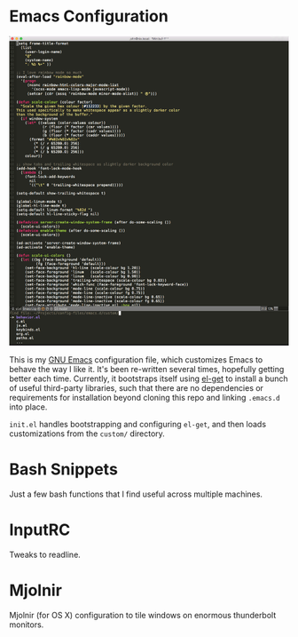 Emacs Configuration
===================

![Emacs!](https://raw.githubusercontent.com/ledbettj/config-files/master/emacs.png)

This is my [GNU Emacs](http://www.gnu.org/software/emacs/) configuration file,
which customizes Emacs to behave the way I like it.  It's been re-written
several times, hopefully getting better each time.  Currently, it bootstraps
itself using [el-get](https://github.com/dimitri/el-get) to install a bunch
of useful third-party libraries, such that there are no dependencies or
requirements for installation beyond cloning this repo and linking `.emacs.d`
into place.

`init.el` handles bootstrapping and configuring `el-get`, and then loads
customizations from the `custom/` directory.

Bash Snippets
=============

Just a few bash functions that I find useful across multiple machines.

InputRC
=======

Tweaks to readline.

Mjolnir
=======

Mjolnir (for OS X) configuration to tile windows on enormous thunderbolt monitors.
